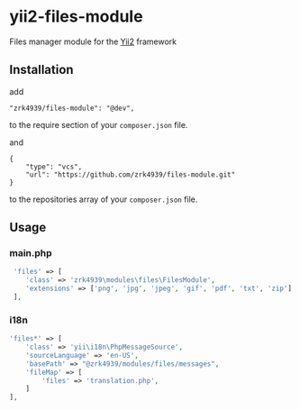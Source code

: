 # yii2-files-module

Files manager module for the [Yii2](http://www.yiiframework.ru/) framework

## Installation

add
```
"zrk4939/files-module": "@dev",
```
to the require section of your `composer.json` file.

and
```
{
    "type": "vcs",
    "url": "https://github.com/zrk4939/files-module.git"
}
```
to the repositories array of your `composer.json` file.

## Usage

### main.php

```php
 'files' => [
    'class' => 'zrk4939\modules\files\FilesModule',
    'extensions' => ['png', 'jpg', 'jpeg', 'gif', 'pdf', 'txt', 'zip']
 ],
```

### i18n

```php
'files*' => [
    'class' => 'yii\i18n\PhpMessageSource',
    'sourceLanguage' => 'en-US',
    'basePath' => "@zrk4939/modules/files/messages",
    'fileMap' => [
        'files' => 'translation.php',
    ]
],
```